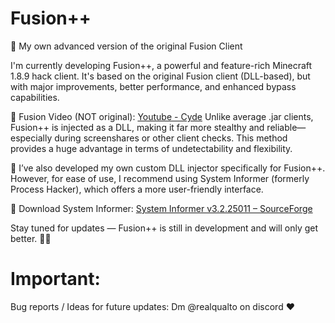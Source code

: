 # Fusion++
🚀 My own advanced version of the original Fusion Client

I'm currently developing Fusion++, a powerful and feature-rich Minecraft 1.8.9 hack client. It's based on the original Fusion client (DLL-based), but with major improvements, better performance, and enhanced bypass capabilities.

🔗 Fusion Video (NOT original): [Youtube - Cyde](https://www.youtube.com/watch?v=QMNa8mOvMCY&t=117s&ab_channel=cyde) 
Unlike average .jar clients, Fusion++ is injected as a DLL, making it far more stealthy and reliable—especially during screenshares or other client checks. This method provides a huge advantage in terms of undetectability and flexibility.

💉 I’ve also developed my own custom DLL injector specifically for Fusion++. However, for ease of use, I recommend using System Informer (formerly Process Hacker), which offers a more user-friendly interface.

🔽 Download System Informer: [System Informer v3.2.25011 – SourceForge](https://systeminformer.sourceforge.io/downloads)

Stay tuned for updates — Fusion++ is still in development and will only get better. 🔧✨

# Important:

Bug reports / Ideas for future updates: Dm @realqualto on discord ❤️
